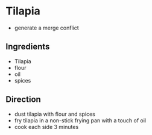 # Tilapia

* generate a merge conflict

## Ingredients

* Tilapia
* flour
* oil
* spices

## Direction

* dust tilapia with flour and spices
* fry tilapia in a non-stick frying pan with a touch of oil
* cook each side 3 minutes

